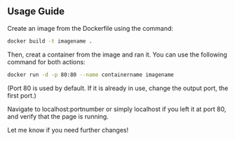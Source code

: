## Usage Guide

Create an image from the Dockerfile using the command:

```bash
docker build -t imagename .
```
Then, creat a container from the image and ran it. You can use the following command for both actions:

```bash
docker run -d -p 80:80 --name containername imagename
```

(Port 80 is used by default. If it is already in use, change the output port, the first port.)

Navigate to localhost:portnumber or simply localhost if you left it at port 80, and verify that the page is running.


Let me know if you need further changes!
